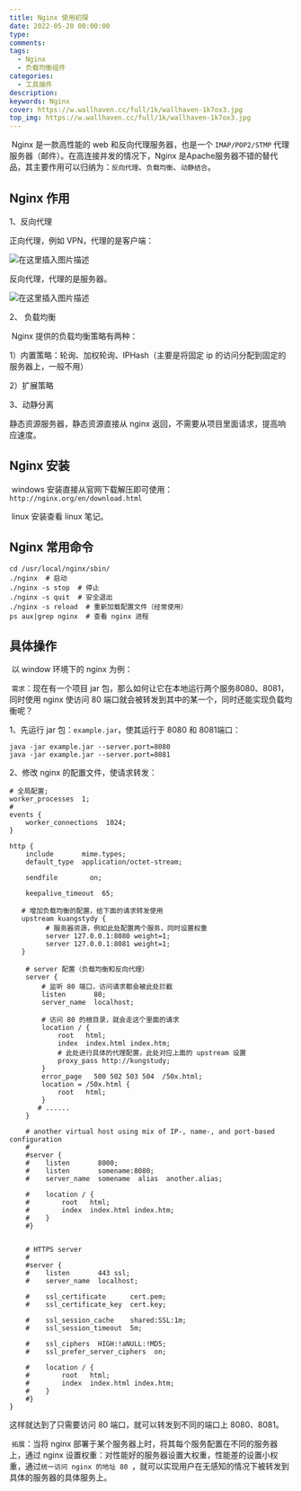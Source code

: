 ```yaml
---
title: Nginx 使用初探
date: 2022-05-20 00:00:00
type:
comments:
tags: 
  - Nginx
  - 负载均衡组件
categories: 
  - 工具插件
description: 
keywords: Nginx
cover: https://w.wallhaven.cc/full/1k/wallhaven-1k7ox3.jpg
top_img: https://w.wallhaven.cc/full/1k/wallhaven-1k7ox3.jpg
---
```


​		Nginx 是一款高性能的 web 和反向代理服务器，也是一个 `IMAP/POP2/STMP` 代理服务器（邮件）。在高连接并发的情况下，Nginx 是Apache服务器不错的替代品，其主要作用可以归纳为：`反向代理`、`负载均衡`、`动静结合`。

## Nginx 作用

1、反向代理

正向代理，例如 VPN，代理的是客户端：

![在这里插入图片描述](https://img-blog.csdnimg.cn/849dca40b61b491d99bbd5b4885788ff.png)

反向代理，代理的是服务器。

![在这里插入图片描述](https://img-blog.csdnimg.cn/1daa7613260244779f4c5f198cbac47f.png)

2、 负载均衡

​		Nginx 提供的负载均衡策略有两种：

1）内置策略：轮询、加权轮询、IPHash（主要是将固定 ip 的访问分配到固定的服务器上，一般不用）

2）扩展策略



3、动静分离

静态资源服务器，静态资源直接从 nginx 返回，不需要从项目里面请求，提高响应速度。

## Nginx 安装

​		windows 安装直接从官网下载解压即可使用：`http://nginx.org/en/download.html`

​		linux 安装查看 linux 笔记。

## Nginx 常用命令

```shell
cd /usr/local/nginx/sbin/
./nginx  # 启动
./nginx -s stop  # 停止
./nginx -s quit  # 安全退出
./nginx -s reload  # 重新加载配置文件（经常使用）
ps aux|grep nginx  # 查看 nginx 进程
```

## 具体操作

​		以 window 环境下的 nginx 为例：

​		`需求`：现在有一个项目 jar 包，那么如何让它在本地运行两个服务8080、8081，同时使用 nginx 使访问 80 端口就会被转发到其中的某一个，同时还能实现负载均衡呢？

1、先运行 jar 包：`example.jar`，使其运行于 8080 和 8081端口：

```shell
java -jar example.jar --server.port=8080
java -jar example.jar --server.port=8081
```

2、修改 nginx 的配置文件，使请求转发：

```shell
# 全局配置;
worker_processes  1;
# 
events {
    worker_connections  1024;
}

http {
    include       mime.types;
    default_type  application/octet-stream;

    sendfile        on;
   
    keepalive_timeout  65;

   # 增加负载均衡的配置，给下面的请求转发使用
   upstream kuangstydy {
         # 服务器资源，例如此处配置两个服务，同时设置权重
         server 127.0.0.1:8080 weight=1;
         server 127.0.0.1:8081 weight=1;
   }

    # server 配置（负载均衡和反向代理）
    server {
        # 监听 80 端口，访问请求都会被此处拦截
        listen       80;
        server_name  localhost;
      
        # 访问 80 的根目录，就会走这个里面的请求
        location / {
            root   html;
            index  index.html index.htm;
            # 此处进行具体的代理配置，此处对应上面的 upstream 设置
            proxy_pass http://kungstudy;
        }
        error_page   500 502 503 504  /50x.html;
        location = /50x.html {
            root   html;
        }
	   # ......
    }

    # another virtual host using mix of IP-, name-, and port-based configuration
    #
    #server {
    #    listen       8000;
    #    listen       somename:8080;
    #    server_name  somename  alias  another.alias;

    #    location / {
    #        root   html;
    #        index  index.html index.htm;
    #    }
    #}


    # HTTPS server
    #
    #server {
    #    listen       443 ssl;
    #    server_name  localhost;

    #    ssl_certificate      cert.pem;
    #    ssl_certificate_key  cert.key;

    #    ssl_session_cache    shared:SSL:1m;
    #    ssl_session_timeout  5m;

    #    ssl_ciphers  HIGH:!aNULL:!MD5;
    #    ssl_prefer_server_ciphers  on;

    #    location / {
    #        root   html;
    #        index  index.html index.htm;
    #    }
    #}
}
```

这样就达到了只需要访问 80 端口，就可以转发到不同的端口上 8080、8081。

​		`拓展`：当将 nginx 部署于某个服务器上时，将其每个服务配置在不同的服务器上，通过 nginx 设置权重：对性能好的服务器设置大权重，性能差的设置小权重，通过`统一访问 nginx 的地址 80 `，就可以实现用户在无感知的情况下被转发到具体的服务器的具体服务上。
